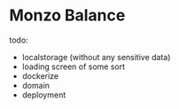 # Monzo Balance

todo:
 - localstorage (without any sensitive data)
 - loading screen of some sort
 - dockerize
 - domain
 - deployment
